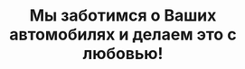 ---
title: Мы заботимся о Ваших автомобилях и делаем это с любовью!
certificates:
    - https://riamotors.by/wp-content/uploads/2021/04/riamotorsby-diplom1.jpg
    - https://riamotors.by/wp-content/uploads/2021/04/riamotorsby-diplom2.jpg
    - https://riamotors.by/wp-content/uploads/2021/04/Sertifikat-RiaMotors-kart-427x600-1.jpg
    - https://riamotors.by/wp-content/uploads/2021/12/izobrazhenie_viber_2021-12-03_17-24-06-837.jpg
    - https://riamotors.by/wp-content/uploads/2021/04/riamotorsby-sertifikate4.jpg
    - https://riamotors.by/wp-content/uploads/2021/04/riamotorsby-sertifikate5.jpg
---